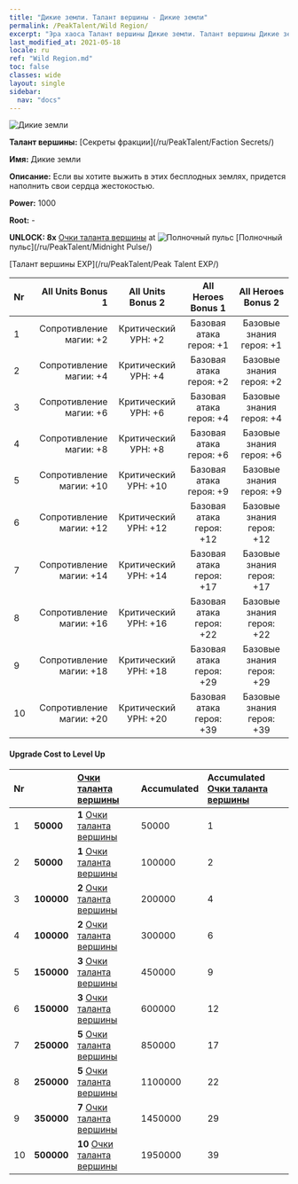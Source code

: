 ```yaml
---
title: "Дикие земли. Талант вершины - Дикие земли"
permalink: /PeakTalent/Wild Region/
excerpt: "Эра хаоса Талант вершины Дикие земли. Талант вершины Дикие земли. Дикие земли"
last_modified_at: 2021-05-18
locale: ru
ref: "Wild Region.md"
toc: false
classes: wide
layout: single
sidebar:
  nav: "docs"
---
```


  ![Дикие земли](/images/pt/talent_3010.png)

  **Талант вершины:** [Секреты фракции](/ru/PeakTalent/Faction Secrets/)

  **Имя:** Дикие земли

  **Описание:** Если вы хотите выжить в этих бесплодных землях, придется наполнить свои сердца жестокостью.

  **Power:** 1000

  **Root:** -

  **UNLOCK: 8x** [Очки таланта вершины](/ItemsRU/con_934/) at ![Полночный пульс](/images/pt/talent_3009.png) [Полночный пульс](/ru/PeakTalent/Midnight Pulse/)

  [Талант вершины EXP](/ru/PeakTalent/Peak Talent EXP/)

  | Nr | All Units Bonus 1 | All Units Bonus 2 | All Heroes Bonus 1 | All Heroes Bonus 2 |
  |:---|--------------:|:-------------:|:-------------:|:-------------:|
  | 1 | Сопротивление магии: +2 | Критический УРН: +2 | Базовая атака героя: +1 | Базовые знания героя: +1 |
  | 2 | Сопротивление магии: +4 | Критический УРН: +4 | Базовая атака героя: +2 | Базовые знания героя: +2 |
  | 3 | Сопротивление магии: +6 | Критический УРН: +6 | Базовая атака героя: +4 | Базовые знания героя: +4 |
  | 4 | Сопротивление магии: +8 | Критический УРН: +8 | Базовая атака героя: +6 | Базовые знания героя: +6 |
  | 5 | Сопротивление магии: +10 | Критический УРН: +10 | Базовая атака героя: +9 | Базовые знания героя: +9 |
  | 6 | Сопротивление магии: +12 | Критический УРН: +12 | Базовая атака героя: +12 | Базовые знания героя: +12 |
  | 7 | Сопротивление магии: +14 | Критический УРН: +14 | Базовая атака героя: +17 | Базовые знания героя: +17 |
  | 8 | Сопротивление магии: +16 | Критический УРН: +16 | Базовая атака героя: +22 | Базовые знания героя: +22 |
  | 9 | Сопротивление магии: +18 | Критический УРН: +18 | Базовая атака героя: +29 | Базовые знания героя: +29 |
  | 10 | Сопротивление магии: +20 | Критический УРН: +20 | Базовая атака героя: +39 | Базовые знания героя: +39 |


#### Upgrade Cost to Level Up

  | Nr | <i class="fas fa-coins"/> | [Очки таланта вершины](/ItemsRU/con_934/) | Accumulated <i class="fas fa-coins"/> | Accumulated [Очки таланта вершины](/ItemsRU/con_934/) |
  |:---|:--------------|:-------------|:-------------|:-------------|
  | 1 | **50000** | **1** [Очки таланта вершины](/ItemsRU/con_934/) | 50000 | 1 |
  | 2 | **50000** | **1** [Очки таланта вершины](/ItemsRU/con_934/) | 100000 | 2 |
  | 3 | **100000** | **2** [Очки таланта вершины](/ItemsRU/con_934/) | 200000 | 4 |
  | 4 | **100000** | **2** [Очки таланта вершины](/ItemsRU/con_934/) | 300000 | 6 |
  | 5 | **150000** | **3** [Очки таланта вершины](/ItemsRU/con_934/) | 450000 | 9 |
  | 6 | **150000** | **3** [Очки таланта вершины](/ItemsRU/con_934/) | 600000 | 12 |
  | 7 | **250000** | **5** [Очки таланта вершины](/ItemsRU/con_934/) | 850000 | 17 |
  | 8 | **250000** | **5** [Очки таланта вершины](/ItemsRU/con_934/) | 1100000 | 22 |
  | 9 | **350000** | **7** [Очки таланта вершины](/ItemsRU/con_934/) | 1450000 | 29 |
  | 10 | **500000** | **10** [Очки таланта вершины](/ItemsRU/con_934/) | 1950000 | 39 |
